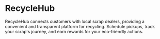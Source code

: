 # RecycleHub
RecycleHub connects customers with local scrap dealers, providing a convenient and transparent platform for recycling. Schedule pickups, track your scrap's journey, and earn rewards for your eco-friendly actions.
